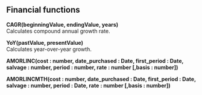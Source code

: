 ## Financial functions  

**CAGR(beginningValue, endingValue, years)**  
Calculates compound annual growth rate.

**YoY(pastValue, presentValue)**  
Calculates year-over-year growth.

**AMORLINC(cost : number, date_purchased : Date, first_period : Date, salvage : number, period : number, rate : number [,basis : number])**

**AMORLINCMTH(cost : number, date_purchased : Date, first_period : Date, salvage : number, period : Date, rate : number [,basis : number])**

